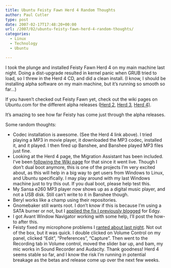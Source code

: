 ```yaml
---
title: Ubuntu Feisty Fawn Herd 4 Random Thoughts
author: Paul Cutler
type: post
date: 2007-02-17T17:48:20+00:00
url: /2007/02/ubuntu-feisty-fawn-herd-4-random-thoughts/
categories:
  - Linux
  - Technology
  - Ubuntu

---
```

I took the plunge and installed Feisty Fawn Herd 4 on my main machine last night. Doing a dist-upgrade resulted in kernel panic when GRUB tried to load, so I threw in the Herd 4 CD, and did a clean install. (I know, I should be installing alpha software on my main machine, but it&#8217;s running so smooth so far&#8230;)

If you haven&#8217;t checked out Feisty Fawn yet, check out the wiki pages on Ubuntu.com for the different alpha releases ([Herd 2][1], [Herd 3][2], [Herd 4)][3].

It&#8217;s amazing to see how far Feisty has come just through the alpha releases.

Some random thoughts:

  * Codec installation is awesome. (See the Herd 4 link above). I tried playing a MP3 in movie player, it downloaded the MP3 codec, installed it, and it played. I then fired up Banshee, and Banshee played MP3 files just fine.
  * Looking at the Herd 4 page, the Migration Assistant has been included. I&#8217;ve been [following the Wiki page][4] for that since it went live. Though I don&#8217;t dual boot anymore, this is one of the projects I&#8217;m very excited about, as this will help in a big way to get users from Windows to Linux, and Ubuntu specifically. I may play around with my last Windows machine just to try this out. If you dual boot, please help test this.
  * My Sansa e260 MP3 player now shows up as a digital music player, and not a USB disk. Still can&#8217;t write to it in Banshee though.
  * Beryl works like a champ using their repositories.
  * Gnomebaker still wants root. I don&#8217;t know if this is because I&#8217;m using a SATA burner or not, but I [applied the fix I previously blogged][5] for Edgy. 
  * I got Avant Window Navigator working with some help, I&#8217;ll post the how-to after this.
  * Feisty fixed my microphone problems I [ranted about last night][6]. Not out of the box, but it was quick. I double clicked on Volume Control on my panel, clicked &#8220;Edit&#8221;, &#8220;Preferences&#8221;, &#8220;Capture&#8221;. Then went to the Recording tab in Volume control, moved the slider bar up, and bam, my mic works in Sound Recorder and Audacity. Thank goodness! 
Herd 4 seems stable so far, and I know the risk I&#8217;m running in potential breakage as the betas and release come up over the next few weeks. </ul>

 [1]: http://www.ubuntu.com/testing/herd2
 [2]: http://www.ubuntu.com/testing/herd3
 [3]: http://www.ubuntu.com/testing/herd4
 [4]: https://wiki.ubuntu.com/MigrationAssistance?highlight=%28migration%29
 [5]: http://www.paulcutler.org/blog/?p=650
 [6]: http://www.paulcutler.org/blog/?p=664